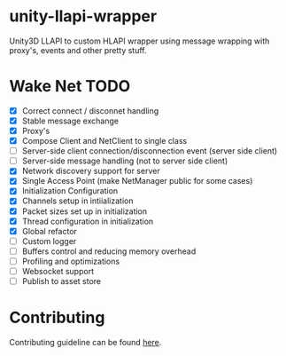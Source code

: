 unity-llapi-wrapper
============
Unity3D LLAPI to custom HLAPI wrapper using message wrapping with proxy's, events and other pretty stuff.

Wake Net TODO
============
- [X] Correct connect / disconnet handling
- [X] Stable message exchange
- [X] Proxy's
- [X] Compose Client and NetClient to single class
- [ ] Server-side client connection/disconnection event (server side client)
- [ ] Server-side message handling (not to server side client)
- [X] Network discovery support for server
- [X] Single Access Point (make NetManager public for some cases)
- [X] Initialization Configuration
- [X] Channels setup in intiialization
- [X] Packet sizes set up in initialization
- [X] Thread configuration in initialization
- [X] Global refactor
- [ ] Custom logger
- [ ] Buffers control and reducing memory overhead
- [ ] Profiling and optimizations
- [ ] Websocket support
- [ ] Publish to asset store

Contributing
============
Contributing guideline can be found [here](https://github.com/blackboneworks/wake-net/blob/master/CONTRIBUTING.md).
